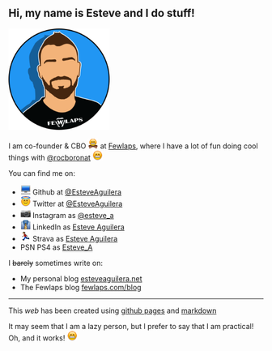 ## Hi, my name is Esteve and I do stuff!
<img src="images/me.png" width="200px" height="200px"/>

I am co-founder & CBO <img src="images/emojis/bowtie.png" width="20px" height="20px"/> at [Fewlaps](http://fewlaps.com), where I have a lot of fun doing cool things with [@rocboronat](https://github.com/rocboronat) <img src="images/emojis/grin.png" width="20px" height="20px"/>

You can find me on:

- <img src="images/emojis/computer.png" width="20px" height="20px"/> Github at [@EsteveAguilera](http://github.com/EsteveAguilera)
- <img src="images/emojis/innocent.png" width="20px" height="20px"/> Twitter at [@EsteveAguilera](https://twitter.com/esteveaguilera)
- <img src="images/emojis/camera.png" width="20px" height="20px"/> Instagram as [@esteve_a](https://www.instagram.com/esteve_a)
- <img src="images/emojis/necktie.png" width="20px" height="20px"/> LinkedIn as [Esteve Aguilera](https://www.linkedin.com/in/esteveaguilera/)
- <img src="images/emojis/running.png" width="20px" height="20px"/> Strava as [Esteve Aguilera](https://www.strava.com/athletes/5770095)
- PSN PS4 as [Esteve_A](https://psnprofiles.com/Esteve_A)

I ~~barely~~ sometimes write on:

- My personal blog [esteveaguilera.net](http://esteveaguilera.net)
- The Fewlaps blog [fewlaps.com/blog](http://fewlaps.com/blog/)

------
This *web* has been created using [github pages](https://pages.github.com/) and [markdown](https://guides.github.com/features/mastering-markdown/)

It may seem that I am a lazy person, but I prefer to say that I am practical! Oh, and it works! <img src="images/emojis/grin.png" width="20px" height="20px"/>
